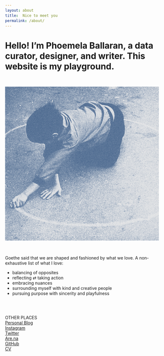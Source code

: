```yaml
---
layout: about
title:  Nice to meet you
permalink: /about/
---
```

<h1>Hello! I’m Phoemela Ballaran, a data curator, designer, and writer. This website is my playground.</h1>
<br>
<p align="center"><img class="vertical" src="https://raw.githubusercontent.com/phoemelaballaran/imagedb/main/about/play.png"/></p>
<br>
<p>Goethe said that we are shaped and fashioned by what we love. A non-exhaustive list of what I love:</p>
<ul>
  <li>balancing of opposites</li>
  <li>reflecting ⇄ taking action</li>
  <li>embracing nuances</li>
  <li>surrounding myself with kind and creative people</li>
  <li>pursuing purpose with sincerity and playfulness</li>
</ul>
<br>
<br>
<p>
OTHER PLACES
<br><a href="https://comoballar.github.io" target="_blank">Personal Blog</a>
<br><a href="https://www.instagram.com/phoemelaballaran/" target="_blank">Instagram</a>
<br><a href="https://twitter.com/phoemela_" target="_blank">Twitter</a>
<br><a href="https://are.na/phoemela-ballaran" target="_blank">Are.na</a>
<br><a href="https://github.com/phoemelaballaran" target="_blank">GitHub</a>
<br><a href="https://read.cv/phoemelaballaran" target="_blank">CV</a>
<br><br>
